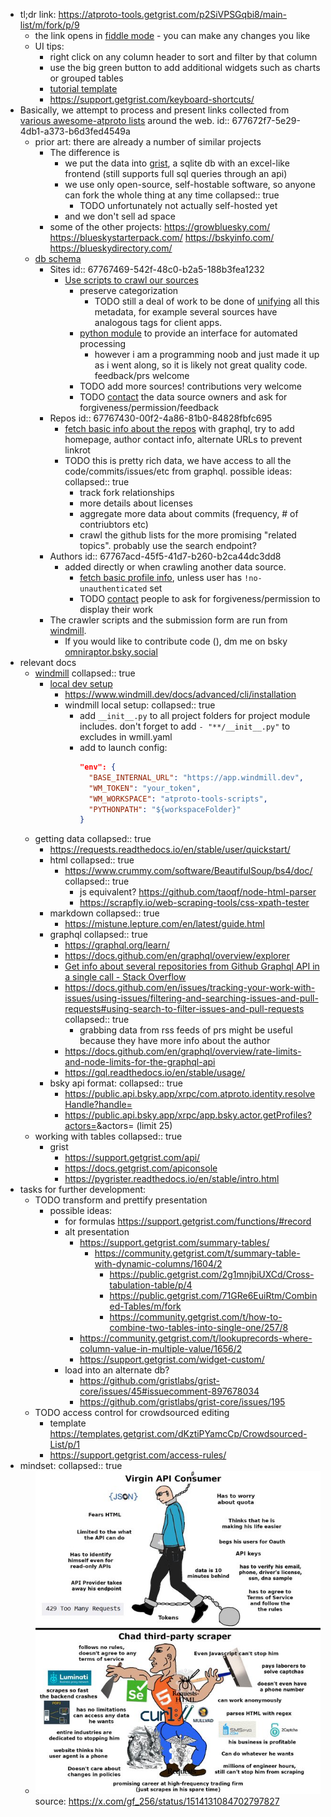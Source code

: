 - tl;dr link: https://atproto-tools.getgrist.com/p2SiVPSGqbi8/main-list/m/fork/p/9
	- the link opens in [fiddle mode](https://support.getgrist.com/glossary/#fiddle-mode) - you can make any changes you like
	- UI tips:
		- right click on any column header to sort and filter by that column
		- use the big green button to add additional widgets such as charts or grouped tables
		- [tutorial template](https://templates.getgrist.com/doc/woXtXUBmiN5T)
		- https://support.getgrist.com/keyboard-shortcuts/
- Basically, we attempt to process and present links collected from [various awesome-atproto lists](https://atproto-tools.getgrist.com/p2SiVPSGqbi8/main-list/p/7) around the web.
  id:: 677672f7-5e29-4db1-a373-b6d3fed4549a
	- prior art: there are already a number of similar projects
		- The difference is
			- we put the data into [grist](https://github.com/gristlabs/grist-core/), a sqlite db with an excel-like frontend (still supports full sql queries through an api)
			- we use only open-source, self-hostable software, so anyone can fork the whole thing at any time
			  collapsed:: true
				- TODO unfortunately not actually self-hosted yet
			- and we don't sell ad space
		- some of the other projects:
		  https://growbluesky.com/
		  https://blueskystarterpack.com/
		  https://bskyinfo.com/
		  https://blueskydirectory.com/
	- [db schema]([[schema]])
		- Sites
		  id:: 67767469-542f-48c0-b2a5-188b3fea1232
			- [Use scripts to crawl our sources](https://github.com/atproto-tools/atproto-tools-scripts/tree/main/f/data_sources)
				- preserve categorization
					- TODO still a deal of work to be done of [unifying](https://atproto-tools.getgrist.com/p2SiVPSGqbi8/main-list/p/19) all this metadata, for example several sources have analogous tags for client apps.
				- [python module](https://github.com/atproto-tools/atproto-tools-scripts/blob/main/f/main/Collector.py) to provide an interface for automated processing
					- however i am a programming noob and just made it up as i went along, so it is likely not great quality code. feedback/prs welcome
				- TODO add more sources! contributions very welcome
				- TODO [contact](https://atproto-tools.getgrist.com/p2SiVPSGqbi8/main-list/p/7#a1.s19.r3.c684) the data source owners and ask for forgiveness/permission/feedback
		- Repos
		  id:: 67767430-00f2-4a86-81b0-84828fbfc695
			- [fetch basic info about the repos](https://github.com/atproto-tools/atproto-tools-scripts/blob/main/f/main/get_repos_data.py) with graphql, try to add homepage, author contact info, alternate URLs to prevent linkrot
			- TODO this is pretty rich data, we have access to all the code/commits/issues/etc from graphql. possible ideas:
			  collapsed:: true
				- track fork relationships
				- more details about licenses
				- aggregate more data about commits (frequency, # of contriubtors etc)
				- crawl the github lists for the more promising "related topics". probably use the search endpoint?
		- Authors
		  id:: 67767acd-45f5-41d7-b260-b2ca44dc3dd8
			- added directly or when crawling another data source.
				- [fetch basic profile info](https://github.com/atproto-tools/atproto-tools-scripts/blob/main/f/main/get_authors_data.py), unless user has `!no-unauthenticated` set
				- TODO [contact](https://atproto-tools.getgrist.com/p2SiVPSGqbi8/main-list/p/5#a1.s15.r1.c685) people to ask for forgiveness/permission to display their work
		- The crawler scripts and the submission form are run from [windmill](http://windmill.dev/).
			- If you would like to contribute code (), dm me on bsky [omniraptor.bsky.social](http://omniraptor.bsky.social)
- relevant docs
	- [windmill](https://www.windmill.dev/docs/intro)
	  collapsed:: true
		- [local dev setup](https://www.windmill.dev/docs/advanced/local_development#develop-locally)
			- https://www.windmill.dev/docs/advanced/cli/installation
			- windmill local setup:
			  collapsed:: true
				- add `__init__.py` to all project folders for project module includes. don't forget to add `- "**/__init__.py"` to excludes in wmill.yaml
				- add to launch config:
				  ```json
				  "env": {
				    "BASE_INTERNAL_URL": "https://app.windmill.dev",
				    "WM_TOKEN": "your_token",
				    "WM_WORKSPACE": "atproto-tools-scripts",
				    "PYTHONPATH": "${workspaceFolder}"
				  }
				  ```
	- getting data
	  collapsed:: true
		- https://requests.readthedocs.io/en/stable/user/quickstart/
		- html
		  collapsed:: true
			- https://www.crummy.com/software/BeautifulSoup/bs4/doc/
			  collapsed:: true
				- js equivalent? https://github.com/taoqf/node-html-parser
				- https://scrapfly.io/web-scraping-tools/css-xpath-tester
		- markdown
		  collapsed:: true
			- https://mistune.lepture.com/en/latest/guide.html
		- graphql
		  collapsed:: true
			- https://graphql.org/learn/
			- https://docs.github.com/en/graphql/overview/explorer
			- [Get info about several repositories from Github Graphql API in a single call - Stack Overflow](https://stackoverflow.com/a/77549291/592606)
			- https://docs.github.com/en/issues/tracking-your-work-with-issues/using-issues/filtering-and-searching-issues-and-pull-requests#using-search-to-filter-issues-and-pull-requests
			  collapsed:: true
				- grabbing data from rss feeds of prs might be useful because they have more info about the author
			- https://docs.github.com/en/graphql/overview/rate-limits-and-node-limits-for-the-graphql-api
			- https://gql.readthedocs.io/en/stable/usage/
		- bsky api format:
		  collapsed:: true
			- https://public.api.bsky.app/xrpc/com.atproto.identity.resolveHandle?handle=<handle>
			- https://public.api.bsky.app/xrpc/app.bsky.actor.getProfiles?actors=<did>&actors=<did> (limit 25)
	- working with tables
	  collapsed:: true
		- grist
			- https://support.getgrist.com/api/
			- https://docs.getgrist.com/apiconsole
			- https://pygrister.readthedocs.io/en/stable/intro.html
- tasks for further development:
	- TODO transform and prettify presentation
		- possible ideas:
			- for formulas https://support.getgrist.com/functions/#record
			- alt presentation
				- https://support.getgrist.com/summary-tables/
					- https://community.getgrist.com/t/summary-table-with-dynamic-columns/1604/2
						- https://public.getgrist.com/2g1mnjbiUXCd/Cross-tabulation-table/p/4
						- https://public.getgrist.com/71GRe6EuiRtm/Combined-Tables/m/fork
						- https://community.getgrist.com/t/how-to-combine-two-tables-into-single-one/257/8
				- https://community.getgrist.com/t/lookuprecords-where-column-value-in-multiple-value/1656/2
				- https://support.getgrist.com/widget-custom/
			- load into an alternate db?
				- https://github.com/gristlabs/grist-core/issues/45#issuecomment-897678034
				- https://github.com/gristlabs/grist-core/issues/195
	- TODO access control for crowdsourced editing
		- template https://templates.getgrist.com/dKztiPYamcCp/Crowdsourced-List/p/1
		- https://support.getgrist.com/access-rules/
- mindset:
  collapsed:: true
	- ![image.png](../assets/image_1735320252579_0.png) 
	  source: https://x.com/gf_256/status/1514131084702797827